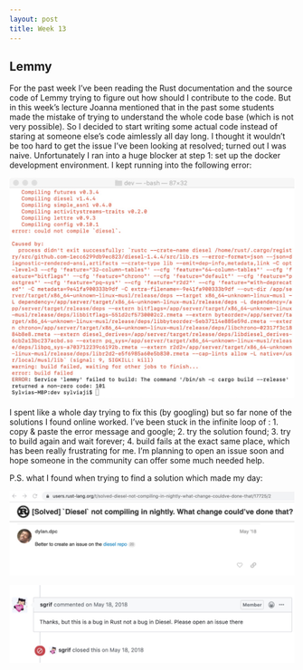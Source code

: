 ```yaml
---
layout: post
title: Week 13
---
```


## Lemmy
For the past week I’ve been reading the Rust documentation and the source code of Lemmy trying to figure out how should I contribute to the code. But in this week’s lecture Joanna mentioned that in the past some students made the mistake of trying to understand the whole code base (which is not very possible). So I decided to start writing some actual code instead of staring at someone else’s code aimlessly all day long. I thought it wouldn’t be too hard to get the issue I’ve been looking at resolved; turned out I was naive. Unfortunately I ran into a huge blocker at step 1: set up the docker development environment. I kept running into the following error: 

![docker](../images/docker.png)

I spent like a whole day trying to fix this (by googling) but so far none of the solutions I found online worked. I’ve been stuck in the infinite loop of : 1. copy & paste the error message and google; 2. try the solution found; 3. try to build again and wait forever; 4. build fails at the exact same place, which has been really frustrating for me. I’m planning to open an issue soon and hope someone in the community can offer some much needed help. 

P.S. what I found when trying to find a solution which made my day: 

![rust](../images/rust.jpeg)

![diesel](../images/diesel.jpeg)
